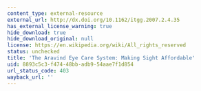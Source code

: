 ```yaml
---
content_type: external-resource
external_url: http://dx.doi.org/10.1162/itgg.2007.2.4.35
has_external_license_warning: true
hide_download: true
hide_download_original: null
license: https://en.wikipedia.org/wiki/All_rights_reserved
status: unchecked
title: 'The Aravind Eye Care System: Making Sight Affordable'
uid: 8893c5c3-f474-48bb-adb9-54aae7f1d854
url_status_code: 403
wayback_url: ''
---
```

